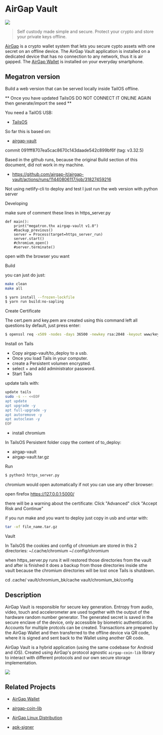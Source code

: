 # AirGap Vault

<p align="left">
    <img src="./banner.png" />
</p>

> Self custody made simple and secure. Protect your crypto and store your private keys offline.

[AirGap](https://airgap.it) is a crypto wallet system that lets you secure cypto assets with one secret on an offline device. The AirGap Vault application is installed on a dedicated device that has no connection to any network, thus it is air gapped. The [AirGap Wallet](https://github.com/airgap-it/airgap-wallet) is installed on your everyday smartphone.

## Megatron version

Build a web version that can be served locally inside TailOS offline.

** Once you have updated TailsOS DO NOT CONNECT IT ONLINE AGAIN then generate/import the seed **


You need a TailOS USB:

- [TailsOS](https://tails.net/)


So far this is based on:

- [airgap-vault](https://github.com/airgap-it/airgap-vault/)

commit 091fff8707ea5cac8670c143daade542c899bf6f (tag: v3.32.5)

Based in the github runs, because the original Build section of this document, did not work in my machine.

- https://github.com/airgap-it/airgap-vault/actions/runs/11440806117/job/31827459216

Not using netlify-cli to deploy and test
I just run the web version with python server

Developing

make sure of comment these lines in https_server.py

```code
def main():
    print("megatron.thx airgap-vault v1.0")
    #backup_previous()
    server = Process(target=https_server_run)
    server.start()
    #chromium_open()
    #server.terminate()
```

open with the browser you want

Build

you can just do just:

```bash
make clean
make all
```

```bash
$ yarn install --frozen-lockfile
$ yarn run build:no-sapling
```
Create Certificate

The cert.pem and key.pem are created using this command left all questions by default, just press enter:

```bash
$ openssl req -x509 -nodes -days 36500 -newkey rsa:2048 -keyout www/key.pem -out www/cert.pem
```

Install on Tails
- Copy airgap-vault/to_deploy to a usb.
- Once you load Tails in your computer.
- create a Persistent volumen encrypted.
- select + and add administrator password.
- Start Tails

update tails with:

```bash
update tails
sudo -s -- <<EOF
apt update
apt upgrade -y
apt full-upgrade -y
apt autoremove -y
apt autoclean -y
EOF
```

- install chromium

In TailsOS Persistent folder copy the content of to_deploy:
- airgap-vault 
- airgap-vault.tar.gz

Run

```bash
$ python3 https_server.py
```

chromium would open automatically if not you can use any other browser:

open firefox https://127.0.0.1:5000/

there will be a warning about the certificate:
Click "Advanced"
click "Accept Risk and Continue"

if you run make and you want to deploy just copy in usb and untar with:

```bash
tar -xf file_name.tar.gz
```

Vault

In TailsOS the cookies and config of chromium are stored in this 2 directories:
~/.cache/chromium
~/.config/chromium

when https_server.py runs it will restored those directories from the vault
and after is finished it does a backup from those directories inside sthe vault
because the chromium directories will be lost once Tails is shutdown.

cd .cache/
 vault/chromium_bk/cache
 vault/chromium_bk/config


## Description

AirGap Vault is responsible for secure key generation. Entropy from audio, video, touch and accelerometer are used together with the output of the hardware random number generator. The generated secret is saved in the secure enclave of the device, only accessible by biometric authentication. Accounts for multiple protcols can be created. Transactions are prepared by the AirGap Wallet and then transferred to the offline device via QR code, where it is signed and sent back to the Wallet using another QR code.

AirGap Vault is a hybrid application (using the same codebase for Android and iOS). Created using AirGap's protocol agnostic `airgap-coin-lib` library to interact with different protocols and our own secure storage implementation.

<p align="left">
    <img src="./devices.png" />
</p>

## Related Projects

- [AirGap Wallet](https://github.com/airgap-it/airgap-wallet)
- [airgap-coin-lib](https://github.com/airgap-it/airgap-coin-lib)

- [AirGap Linux Distribution](https://github.com/airgap-it/airgap-distro)
- [apk-signer](https://github.com/airgap-it/airgap-raspberry-apk-signer)
